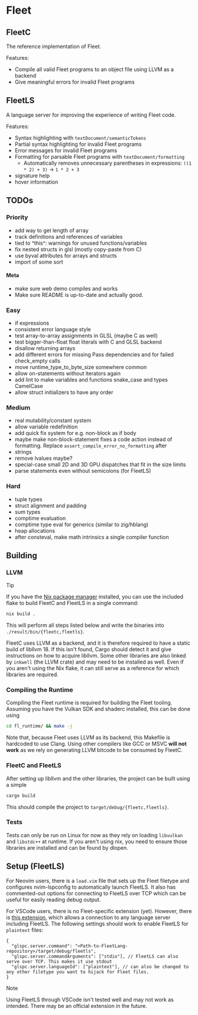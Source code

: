 # Fleet

## FleetC
The reference implementation of Fleet.

Features:
- Compile all valid Fleet programs to an object file using LLVM as a backend
- Give meaningful errors for invalid Fleet programs

## FleetLS
A language server for improving the experience of writing Fleet code. 

Features:
- Syntax highlighting with `textDocument/semanticTokens`
- Partial syntax highlighting for invalid Fleet programs
- Error messages for invalid Fleet programs
- Formatting for parsable Fleet programs with `textDocument/formatting`
    - Automatically removes unnecessary parentheses in expressions: `((1 * 2) + 3)` → `1 * 2 + 3`
- signature help
- hover information


## TODOs

### Priority
- add way to get length of array
- track definitions and references of variables
- tied to ^this^: warnings for unused functions/variables
- fix nested structs in glsl (mostly copy-paste from C)
- use byval attributes for arrays and structs
- import of some sort

#### Meta
- make sure web demo compiles and works
- Make sure README is up-to-date and actually good.

### Easy
- if expressions
- consistent error language style
- test array-to-array assignments in GLSL (maybe C as well)
- test bigger-than-float float literals with C and GLSL backend
- disallow returning arrays
- add different errors for missing Pass dependencies and for failed check_empty calls
- move runtime_type_to_byte_size somewhere common
- allow on-statements without iterators again
- add lint to make variables and functions snake_case and types CamelCase
- allow struct initializers to have any order

### Medium
- real mutability/constant system
- allow variable redefinition
- add quick fix system for e.g. non-block as if body
- maybe make non-block-statement fixes a code action instead of formatting. Replace `assert_compile_error_no_formatting` after
- strings
- remove lvalues maybe?
- special-case small 2D and 3D GPU dispatches that fit in the size limits
- parse statements even without semicolons (for FleetLS)

### Hard
- tuple types
- struct alignment and padding
- sum types
- comptime evaluation
- comptime type eval for generics (similar to zig/hblang)
- heap allocations
- after consteval, make math intrinsics a single compiler function


## Building
### LLVM
> [!TIP]
> If you have the [Nix package manager](https://wiki.nixos.org/wiki/Nix_(package_manager)) installed, you can use the included flake to build FleetC and FleetLS in a single command:
> ```sh
> nix build .
> ```
> This will perform all steps listed below and write the binaries into `./result/bin/{fleetc,fleetls}`.

FleetC uses LLVM as a backend, and it is therefore required to have a static build of libllvm 18. If this isn't found, Cargo should detect it and give instructions on how to acquire libllvm.
Some other libraries are also linked by `inkwell` (the LLVM crate) and may need to be installed as well. Even if you aren't using the Nix flake, it can still serve as a reference for which libraries are required.

### Compiling the Runtime
Compiling the Fleet runtime is required for building the Fleet tooling. Assuming you have the Vulkan SDK and shaderc installed, this can be done using

```sh
cd fl_runtime/ && make -j
```

Note that, because Fleet uses LLVM as its backend, this Makefile is hardcoded to use Clang. Using other compilers like GCC or MSVC **will not work** as we rely on generating LLVM bitcode to be consumed by FleetC. 


### FleetC and FleetLS
After setting up libllvm and the other libraries, the project can be built using a simple 

```sh
cargo build
```

This should compile the project to `target/debug/{fleetc,fleetls}`.

### Tests
Tests can only be run on Linux for now as they rely on loading `libvulkan` and `libstdc++` at runtime.
If you aren't using nix, you need to ensure those libraries are installed and can be found by dlopen.


## Setup (FleetLS)
For Neovim users, there is a `load.vim` file that sets up the Fleet filetype and configures nvim-lspconfig to automatically launch FleetLS. It also has commented-out options for connecting to FleetLS over TCP which can be useful for easily reading debug output. 

For VSCode users, there is no Fleet-specific extension (yet). However, there is [this extension](https://marketplace.visualstudio.com/items/?itemName=zsol.vscode-glspc), which allows a connection to any language server including FleetLS. The following settings should work to enable FleetLS for `plaintext` files:
```jsonc
{
  "glspc.server.command": "<Path-to-FleetLang-repository>/target/debug/fleetls",
  "glspc.server.commandArguments": ["stdio"], // FleetLS can also serve over TCP. This makes it use stdout
  "glspc.server.languageId": ["plaintext"], // can also be changed to any other filetype you want to hijack for Fleet files.
}
```

> [!NOTE]
> Using FleetLS through VSCode isn't tested well and may not work as intended. There may be an official extension in the future.
